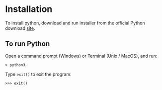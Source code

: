 # Installation

To install python, download and run installer from the official Python download [site](https://www.python.org/downloads/).

## To run Python

Open a command prompt (Windows) or Terminal (Unix / MacOS), and run:

    > python3

Type <code>exit()</code> to exit the program:

    >>> exit()
    